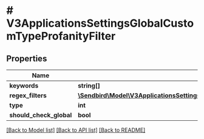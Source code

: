 # # V3ApplicationsSettingsGlobalCustomTypeProfanityFilter

## Properties

Name | Type | Description | Notes
------------ | ------------- | ------------- | -------------
**keywords** | **string[]** |  | [optional]
**regex_filters** | [**\Sendbird\Model\V3ApplicationsSettingsGlobalCustomTypeProfanityFilterRegexFilters[]**](V3ApplicationsSettingsGlobalCustomTypeProfanityFilterRegexFilters.md) |  | [optional]
**type** | **int** |  | [optional]
**should_check_global** | **bool** |  | [optional]

[[Back to Model list]](../../README.md#models) [[Back to API list]](../../README.md#endpoints) [[Back to README]](../../README.md)
